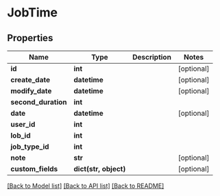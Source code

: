 # JobTime

## Properties
Name | Type | Description | Notes
------------ | ------------- | ------------- | -------------
**id** | **int** |  | [optional] 
**create_date** | **datetime** |  | [optional] 
**modify_date** | **datetime** |  | [optional] 
**second_duration** | **int** |  | 
**date** | **datetime** |  | [optional] 
**user_id** | **int** |  | 
**lob_id** | **int** |  | 
**job_type_id** | **int** |  | 
**note** | **str** |  | [optional] 
**custom_fields** | **dict(str, object)** |  | [optional] 

[[Back to Model list]](../README.md#documentation-for-models) [[Back to API list]](../README.md#documentation-for-api-endpoints) [[Back to README]](../README.md)


